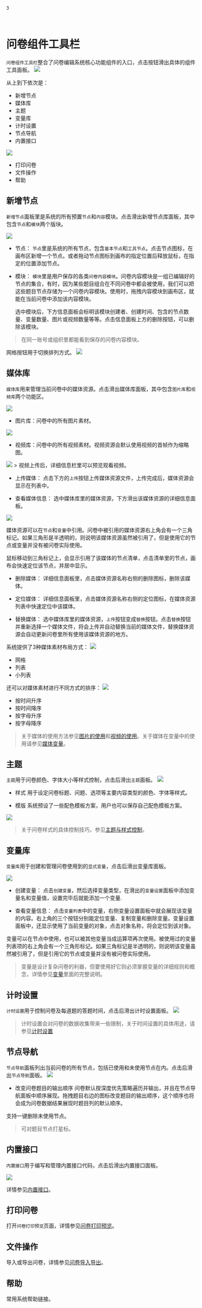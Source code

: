 ```index
3
```
```tag

```
```summary

```

# 问卷组件工具栏

`问卷组件工具栏`整合了问卷编辑系统核心功能组件的入口，点击按钮滑出具体的组件工具面板。
<img src='../../assets/snapshots/layout/toolbar/top.png'>

从上到下依次是：
+ 新增节点
+ 媒体库
+ 主题
+ 变量库
+ 计时设置
+ 节点导航
+ 内置接口

<img src='../../assets/snapshots/layout/toolbar/bottom.png'>

+ 打印问卷
+ 文件操作
+ 帮助

## 新增节点

`新增节点`面板里是系统的所有预置`节点`和`内容`模块。点击滑出新增节点库面板，其中包含`节点`和`模块`两个版块。

<img src='../../assets/snapshots/kit/nodes/grid.png'>

+ 节点：
`节点`里是系统的所有节点，包含`基本节点`和`工具节点`。点击节点图标，在画布区新增一个节点。或者拖动节点图标到画布的指定位置后释放鼠标，在指定的位置添加节点。

+ 模块：
`模块`里是用户保存的各类`问卷内容模块`。问卷内容模块是一组已编辑好的节点的集合，有时，因为某些题目组合在不同问卷中都会被使用，我们可以把这些题目节点存储为一个问卷内容模块。使用时，拖拽内容模块到画布区，就能在当前问卷中添加该内容模块。

  选中模块后，下方信息面板会标明该模块创建者、创建时间、包含的节点数量、变量数量、图片或视频数量等等。点击信息面板上方的删除按钮，可以删除该模块。

> 在同一账号或组织里都能看到保存的问卷内容模块。

网格按钮用于切换排列方式。
<img src='../../assets/snapshots/kit/nodes/list.png'>

## 媒体库

`媒体库`用来管理当前问卷中的媒体资源。点击滑出媒体库面板，其中包含`图片库`和`视频库`两个功能区。

<img src='../../assets/snapshots/kit/assets-cn.jpg'>

+ 图片库：问卷中的所有图片素材。
<img src='../../assets/snapshots/kit/assets/image.png'>
 
+ 视频库：问卷中的所有视频素材。视频资源会默认使用视频的首帧作为缩略图。
<img src='../../assets/snapshots/kit/assets/video.png'>
  > 视频上传后，详细信息栏里可以预览观看视频。

+ 上传媒体：
点击下方的`上传`按钮上传媒体资源文件，上传完成后，媒体资源会显示在列表中。

+ 查看媒体信息：
选中媒体库里的媒体资源，下方滑出该媒体资源的详细信息面板。
<img src='../../assets/snapshots/kit/assets/assets-reference.png'>

  媒体资源可以在`节点`和`变量`中引用。问卷中被引用的媒体资源右上角会有一个三角标记。如果三角形是半透明的，则说明该媒体资源虽然被引用了，但是使用它的节点或变量并没有被问卷实际使用。

  鼠标移动到三角标记上，会显示引用了该媒体的节点清单，点击清单里的节点，画布会快速定位该节点，并居中显示。

+ 删除媒体：
详细信息面板里，点击媒体资源名称右侧的删除图标，删除该媒体。

+ 定位媒体：
详细信息面板里，点击媒体资源名称右侧的定位图标，在媒体资源列表中快速定位中该媒体。

+ 替换媒体：
选中媒体库里的媒体资源，`上传`按钮变成`替换`按钮。点击`替换`按钮并重新选择一个媒体文件，将会上传并自动替换当前的媒体文件，替换媒体资源会自动更新问卷里所有使用该媒体资源的地方。

系统提供了3种媒体素材布局方式：
<img src='../../assets/snapshots/kit/assets/image-menu.png'>
+ 网格
+ 列表
+ 小列表

还可以对媒体素材进行不同方式的排序：
<img src='../../assets/snapshots/kit/assets/image-newest.png'>
+ 按时间升序
+ 按时间降序
+ 按字母升序
+ 按字母降序

> 关于媒体的使用方法参见[图片的使用](../media/image.md)和[视频的使用](../media/video.md)。关于媒体在变量中的使用请参见[媒体变量](../variable/media-type.md)。

## 主题

`主题`用于问卷颜色、字体大小等样式控制，点击后滑出`主题`面板。
<img src='../../assets/snapshots/kit/theme-cn.jpg'>

+ 样式
用于设定问卷标题、问题、选项等主要内容类型的颜色、字体等样式。

+ 模版
系统预设了一些配色模板方案，用户也可以保存自己配色模板方案。
<img src='../../assets/snapshots/kit/theme/my-theme.png'>

> 关于问卷样式的具体控制技巧，参见[主题与样式控制](../theme/concept.md)。

## 变量库

`变量库`用于创建和管理问卷使用到的`显式变量`，点击后滑出变量库面板。

<img src='../../assets/snapshots/kit/custom-variables-cn.jpg'>

+ 创建变量：
点击`创建变量`，然后选择变量类型，在滑出的`变量设置`面板中添加变量名和变量值，设置完毕后就能添加一个变量.

+ 查看变量信息：
点击`变量列表`中的变量，右侧变量设置面板中就会展现该变量的内容。右上角的三个按钮分别能定位变量、复制变量和删除变量。变量设置面板中，还显示使用了当前变量的对象，点击对象名称，将会定位到该对象。

变量可以在节点中使用，也可以被其他变量当成运算项再次使用。被使用过的变量列表项的右上角会有一个三角形标记。如果三角标记是半透明的，则说明该变量虽然被引用了，但是引用它的节点或变量并没有被问卷实际使用。

> 变量是设计复杂问卷的利器，但要使用好它则必须掌握变量的详细规则和概念，详情参见[变量](../variable/concept.md)里面的完整说明。

## 计时设置

`计时设置`用于控制问卷及每道题的答题时间，点击后滑出计时设置面板。
<img src='../../assets/snapshots/kit/timing.png'>

> 计时设置会对问卷的数据收集带来一些限制，关于时间设置的具体用途，请参见[计时设置](../timing/concept.md)

## 节点导航

`节点导航`面板列出当前问卷的所有节点，包括已使用和未使用节点在内。点击后滑出`节点导航`面板。
<img src='../../assets/snapshots/kit/navigator-cn.jpg'>

+ 改变问卷题目的输出顺序
问卷默认按深度优先策略遍历并输出，并且在节点导航面板中顺序展现。拖拽题目右边的图标改变题目的输出顺序，这个顺序也将会成为问卷数据结果展现时题目列的默认顺序。

支持一键删除未使用节点。

> 可对题目节点打星标。

## 内置接口

`内置接口`用于编写和管理内置接口代码，点击后滑出内置接口面板。

<img src='../../assets/snapshots/kit/embed-api.png'>

详情参见[内置接口](../embed-api/concept.md)。

## 打印问卷

打开`问卷打印预览`页面，详情参见[问卷打印预览](../preview/print.md)。

## 文件操作

导入或导出问卷，详情参见[问卷导入导出](../advance-topic/import-export.md)。

## 帮助

常用系统帮助链接。

